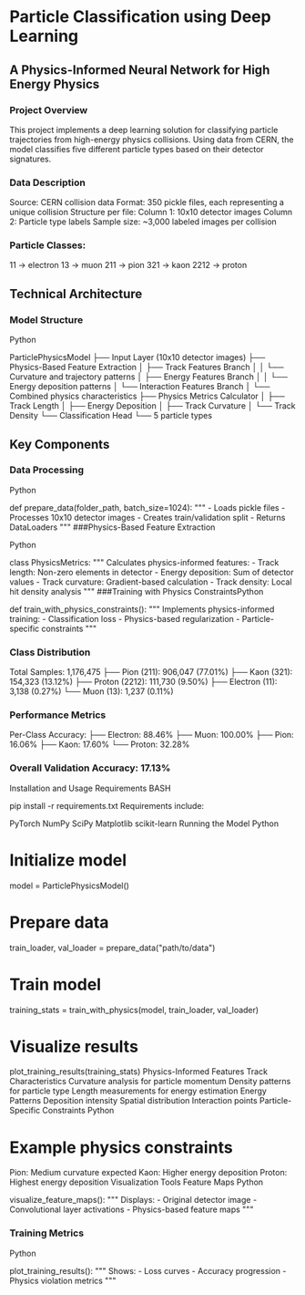 # Particle Classification using Deep Learning

## A Physics-Informed Neural Network for High Energy Physics
### Project Overview
This project implements a deep learning solution for classifying particle trajectories from high-energy physics collisions. Using data from CERN, the model classifies five different particle types based on their detector signatures.

### Data Description
Source: CERN collision data
Format: 350 pickle files, each representing a unique collision
Structure per file:
Column 1: 10x10 detector images
Column 2: Particle type labels
Sample size: ~3,000 labeled images per collision
### Particle Classes:
11   -> electron
13   -> muon
211  -> pion
321  -> kaon
2212 -> proton
## Technical Architecture
### Model Structure

Python

ParticlePhysicsModel
├── Input Layer (10x10 detector images)
├── Physics-Based Feature Extraction
│   ├── Track Features Branch
│   │   └── Curvature and trajectory patterns
│   ├── Energy Features Branch
│   │   └── Energy deposition patterns
│   └── Interaction Features Branch
│       └── Combined physics characteristics
├── Physics Metrics Calculator
│   ├── Track Length
│   ├── Energy Deposition
│   ├── Track Curvature
│   └── Track Density
└── Classification Head
    └── 5 particle types

## Key Components
### Data Processing

Python

def prepare_data(folder_path, batch_size=1024):
    """
    - Loads pickle files
    - Processes 10x10 detector images
    - Creates train/validation split
    - Returns DataLoaders
    """
###Physics-Based Feature Extraction

Python

class PhysicsMetrics:
    """
    Calculates physics-informed features:
    - Track length: Non-zero elements in detector
    - Energy deposition: Sum of detector values
    - Track curvature: Gradient-based calculation
    - Track density: Local hit density analysis
    """
###Training with Physics ConstraintsPython

def train_with_physics_constraints():
    """
    Implements physics-informed training:
    - Classification loss
    - Physics-based regularization
    - Particle-specific constraints
    """
### Class Distribution

Total Samples: 1,176,475
├── Pion (211):   906,047 (77.01%)
├── Kaon (321):   154,323 (13.12%)
├── Proton (2212): 111,730 (9.50%)
├── Electron (11):   3,138 (0.27%)
└── Muon (13):      1,237 (0.11%)

### Performance Metrics

Per-Class Accuracy:
├── Electron: 88.46%
├── Muon:    100.00%
├── Pion:     16.06%
├── Kaon:     17.60%
└── Proton:   32.28%

### Overall Validation Accuracy: 17.13%
Installation and Usage
Requirements
BASH

pip install -r requirements.txt
Requirements include:

PyTorch
NumPy
SciPy
Matplotlib
scikit-learn
Running the Model
Python

# Initialize model
model = ParticlePhysicsModel()

# Prepare data
train_loader, val_loader = prepare_data("path/to/data")

# Train model
training_stats = train_with_physics(model, train_loader, val_loader)

# Visualize results
plot_training_results(training_stats)
Physics-Informed Features
Track Characteristics
Curvature analysis for particle momentum
Density patterns for particle type
Length measurements for energy estimation
Energy Patterns
Deposition intensity
Spatial distribution
Interaction points
Particle-Specific Constraints
Python

# Example physics constraints
Pion:   Medium curvature expected
Kaon:   Higher energy deposition
Proton: Highest energy deposition
Visualization Tools
Feature Maps
Python

visualize_feature_maps():
    """
    Displays:
    - Original detector image
    - Convolutional layer activations
    - Physics-based feature maps
    """
### Training Metrics

Python

plot_training_results():
    """
    Shows:
    - Loss curves
    - Accuracy progression
    - Physics violation metrics
    """
